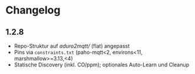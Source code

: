 # Changelog

## 1.2.8
- Repo-Struktur auf *aduro2mqtt/* (flat) angepasst
- Pins via `constraints.txt` (paho-mqtt<2, environs<11, marshmallow>=3.13,<4)
- Statische Discovery (inkl. CO/ppm); optionales Auto-Learn und Cleanup
